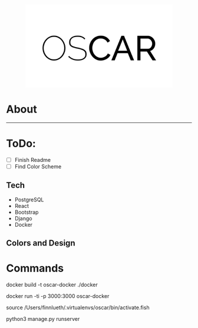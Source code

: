 <p align="center">
    <img src="ui/src/assets/icons/oscar.png" alt="logo" style="width:400px;">
</p>

# About
---

# ToDo:
- [ ] Finish Readme
- [ ] Find Color Scheme

## Tech
- PostgreSQL
- React
- Bootstrap
- Django
- Docker

## Colors and Design

# Commands

docker build -t oscar-docker ./docker

docker run -ti -p 3000:3000 oscar-docker

source /Users/finnlueth/.virtualenvs/oscar/bin/activate.fish

python3 manage.py runserver